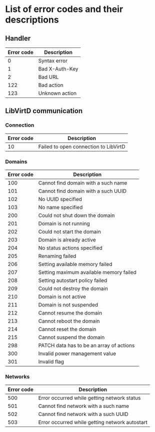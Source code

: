 # List of error codes and their descriptions
## Handler

| Error code | Description |
| ---------- | ----------- |
| 0          | Syntax error |
| 1          | Bad X-Auth-Key |
| 2          | Bad URL |
| 122        | Bad action |
| 123        | Unknown action |

## LibVirtD communication
### Connection 

| Error code | Description |
| ---------- | ----------- |
| 10         | Failed to open connection to LibVirtD |

### Domains

| Error code | Description |
| ---------- | ----------- |
| 100        | Cannot find domain with a such name |
| 101        | Cannot find domain with a such UUID |
| 102        | No UUID specified |
| 103        | No name specified |
| 200        | Could not shut down the domain |
| 201        | Domain is not running |
| 202        | Could not start the domain |
| 203        | Domain is already active |
| 204        | No status actions specified |
| 205        | Renaming failed |
| 206        | Setting available memory failed |
| 207        | Setting maximum available memory failed |
| 208        | Setting autostart policy failed |
| 209        | Could not destroy the domain |
| 210        | Domain is not active |
| 211        | Domain is not suspended |
| 212        | Cannot resume the domain |
| 213        | Cannot reboot the domain |
| 214        | Cannot reset the domain |
| 215        | Cannot suspend the domain |
| 298        | PATCH data has to be an array of actions |
| 300        | Invalid power management value |
| 301        | Invalid flag |

### Networks

| Error code | Description |
| ---------- | ----------- |
| 500        | Error occurred while getting network status |
| 501        | Cannot find network with a such name |
| 502        | Cannot find network with a such UUID |
| 503        | Error occurred while getting network autostart |